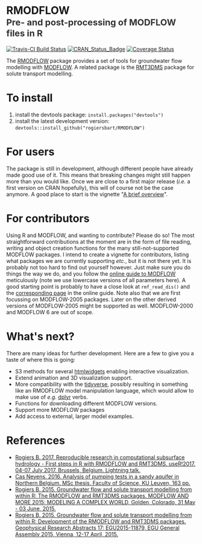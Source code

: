 RMODFLOW<br><small><font color="#333333">Pre- and post-processing of MODFLOW files in R</font></small>
======================================================================================================

[![Travis-CI Build Status](https://travis-ci.org/rogiersbart/RMODFLOW.svg?branch=master)](https://travis-ci.org/rogiersbart/RMODFLOW)
[![CRAN_Status_Badge](http://www.r-pkg.org/badges/version/RMODFLOW)](https://cran.r-project.org/package=RMODFLOW)
[![Coverage Status](https://img.shields.io/codecov/c/github/rogiersbart/RMODFLOW/master.svg)](https://codecov.io/github/rogiersbart/RMODFLOW?branch=master)

The [RMODFLOW](https://rogiersbart.github.io/RMODFLOW/) package provides a set of tools for groundwater flow modelling with [MODFLOW](https://water.usgs.gov/ogw/modflow/). A related package is the [RMT3DMS](https://rogiersbart.github.io/RMT3DMS/) package for solute transport modelling.

# To install

1. install the devtools package: `install.packages("devtools")`
2. install the latest development version: `devtools::install_github("rogiersbart/RMODFLOW")`

# For users

The package is still in development, although different people have already made good use of it. This means that breaking changes might still happen more than you would like. Once we are close to a first major release (*i.e.* a first version on CRAN hopefully), this will of course not be the case anymore. A good place to start is the vignette "[A brief overview](https://rogiersbart.github.io/RMODFLOW/articles/RMODFLOW.html)".

# For contributors

Using R and MODFLOW, and wanting to contribute? Please do so! The most straightforward contributions at the moment are in the form of file reading, writing and object creation functions for the many still-not-supported MODFLOW packages. I intend to create a vignette for contributors, listing what packages we are currently supporting *etc.*, but it is not there yet. It is probably not too hard to find out yourself however. Just make sure you do things the way we do, and you follow the [online guide to MODFLOW](https://water.usgs.gov/nrp/gwsoftware/modflow2000/MFDOC/) meticulously (note we use lowercase versions of all parameters here). A good starting point is probably to have a close look at `rmf_read_dis()` and the [corresponding page](https://water.usgs.gov/nrp/gwsoftware/modflow2000/MFDOC/index.html?dis.htm) in the online guide. Note also that we are first focussing on MODFLOW-2005 packages. Later on the other derived versions of MODFLOW-2005 might be supported as well. MODFLOW-2000 and MODFLOW 6 are out of scope.

# What's next?

There are many ideas for further development. Here are a few to give you a taste of where this is going:

- S3 methods for several [htmlwidgets](http://www.htmlwidgets.org/) enabling interactive visualization.
- Extend animation and 3D visualization support.
- More compatibility with the [tidyverse](http://tidyverse.org/), possibly resulting in something like an RMODFLOW model manipulation language, which would allow to make use of *e.g.* [dplyr](http://dplyr.tidyverse.org/) verbs.
- Functions for downloading different MODFLOW versions.
- Support more MODFLOW packages
- Add access to external, larger model examples.

# References

* [Rogiers B. 2017. Reproducible research in computational subsurface hydrology - First steps in R with RMODFLOW and RMT3DMS. useR!2017. 04-07 July 2017. Brussels, Belgium. Lightning talk.](https://rogiersbart.github.io/science-output.html#18917351)
* [Cas Neyens. 2016. Analysis of pumping tests in a sandy aquifer in Northern Belgium. MSc thesis, Faculty of Science, KU Leuven, 163 pp.](https://rogiersbart.github.io/science-output.html#13416953)
* [Rogiers B. 2015. Groundwater flow and solute transport modelling from within R: The RMODFLOW and RMT3DMS packages. MODFLOW AND MORE 2015: MODELING A COMPLEX WORLD, Golden, Colorado, 31 May - 03 June, 2015.](https://rogiersbart.github.io/science-output.html#26516586)
* [Rogiers B. 2015. Groundwater flow and solute transport modelling from within R: Development of the RMODFLOW and RMT3DMS packages. Geophysical Research Abstracts 17: EGU2015-11879, EGU General Assembly 2015, Vienna, 12-17 April, 2015.](https://rogiersbart.github.io/science-output.html#25516537)